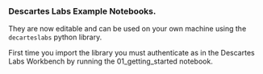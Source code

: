 ### Descartes Labs Example Notebooks.

They are now editable and can be used on your own machine using the ```decarteslabs``` python library.

First time you import the library you must authenticate as in the Descartes Labs Workbench by running the 01_getting_started notebook.

